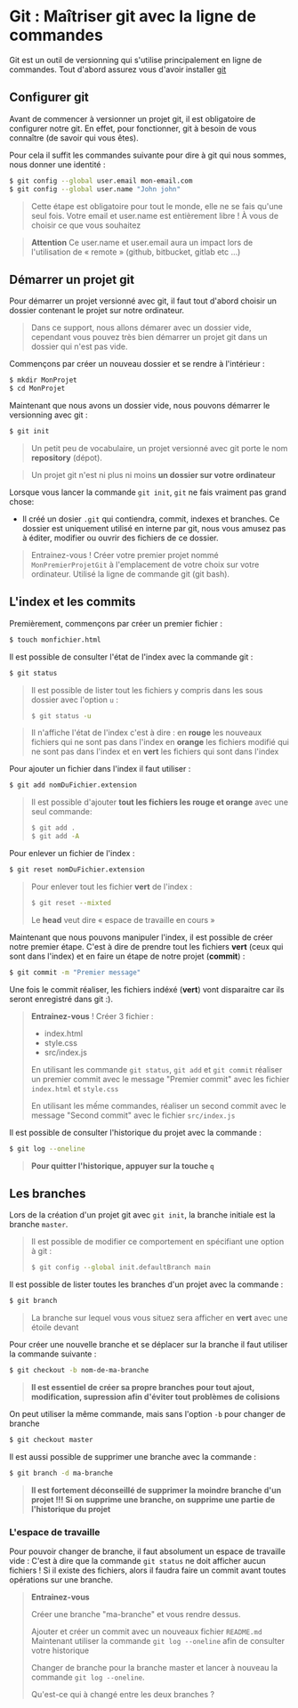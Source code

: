 # Git : Maîtriser git avec la ligne de commandes

Git est un outil de versionning qui s'utilise principalement en ligne de commandes. Tout d'abord assurez vous d'avoir installer [git](https://git-scm.com/downloads)

## Configurer git

Avant de commencer à versionner un projet git, il est obligatoire de configurer notre git. En effet, pour fonctionner, git à besoin de vous connaître (de savoir qui vous êtes).

Pour cela il suffit les commandes suivante pour dire à git qui nous sommes, nous donner une identité :

```bash
$ git config --global user.email mon-email.com
$ git config --global user.name "John john"
```

> Cette étape est obligatoire pour tout le monde, elle ne se fais qu'une seul fois. Votre email et user.name est entièrement libre ! À vous de choisir ce que vous souhaitez

> **Attention** Ce user.name et user.email aura un impact lors de l'utilisation de « remote » (github, bitbucket, gitlab etc ...)

## Démarrer un projet git

Pour démarrer un projet versionné avec git, il faut tout d'abord choisir un dossier contenant le projet sur notre ordinateur.

> Dans ce support, nous allons démarer avec un dossier vide, cependant vous pouvez très bien démarrer un projet git dans un dossier qui n'est pas vide.

Commençons par créer un nouveau dossier et se rendre à l'intérieur :

```bash
$ mkdir MonProjet
$ cd MonProjet
```

Maintenant que nous avons un dossier vide, nous pouvons démarrer le versionning avec git :

```bash
$ git init
```

> Un petit peu de vocabulaire, un projet versionné avec git porte le nom **repository** (dépot).

> Un projet git n'est ni plus ni moins **un dossier sur votre ordinateur**

Lorsque vous lancer la commande `git init`, `git` ne fais vraiment pas grand chose:

- Il créé un dosier `.git` qui contiendra, commit, indexes et branches. Ce dossier est uniquement utilisé en interne par git, nous vous amusez pas à éditer, modifier ou ouvrir des fichiers de ce dossier.

> Entrainez-vous ! Créer votre premier projet nommé `MonPremierProjetGit` à l'emplacement de votre choix sur votre ordinateur. Utilisé la ligne de commande git (git bash).

## L'index et les commits

Premièrement, commençons par créer un premier fichier :

```bash
$ touch monfichier.html
```

Il est possible de consulter l'état de l'index avec la commande git :

```bash
$ git status
```

> Il est possible de lister tout les fichiers y compris dans les sous dossier avec l'option `u` :
>
> ```bash
> $ git status -u
> ```

> Il n'affiche l'état de l'index c'est à dire : en **rouge** les nouveaux fichiers qui ne sont pas dans l'index en **orange** les fichiers modifié qui ne sont pas dans l'index et en **vert** les fichiers qui sont dans l'index

Pour ajouter un fichier dans l'index il faut utiliser :

```bash
$ git add nomDuFichier.extension
```

> Il est possible d'ajouter **tout les fichiers les rouge et orange** avec une seul commande:
>
> ```bash
> $ git add .
> $ git add -A
> ```

Pour enlever un fichier de l'index :

```bash
$ git reset nomDuFichier.extension
```

> Pour enlever tout les fichier **vert** de l'index :
>
> ```bash
> $ git reset --mixted
> ```
>
> Le **head** veut dire « espace de travaille en cours »

Maintenant que nous pouvons manipuler l'index, il est possible de créer notre premier étape. C'est à dire de prendre tout les fichiers **vert** (ceux qui sont dans l'index) et en faire un étape de notre projet (**commit**) :

```bash
$ git commit -m "Premier message"
```

Une fois le commit réaliser, les fichiers indéxé (**vert**) vont disparaitre car ils seront enregistré dans git :).

> **Entrainez-vous** !
> Créer 3 fichier :
>
> - index.html
> - style.css
> - src/index.js
>
> En utilisant les commande `git status`, `git add` et `git commit` réaliser un premier commit avec le message "Premier commit" avec les fichier `index.html` et `style.css`
>
> En utilisant les mếme commandes, réaliser un second commit avec le message "Second commit" avec le fichier `src/index.js`

Il est possible de consulter l'historique du projet avec la commande :

```bash
$ git log --oneline
```

> **Pour quitter l'historique, appuyer sur la touche `q`**

## Les branches

Lors de la création d'un projet git avec `git init`, la branche initiale est la branche `master`.

> Il est possible de modifier ce comportement en spécifiant une option à git :
>
> ```bash
> $ git config --global init.defaultBranch main
> ```

Il est possible de lister toutes les branches d'un projet avec la commande :

```bash
$ git branch
```

> La branche sur lequel vous vous situez sera afficher en **vert** avec une étoile devant

Pour créer une nouvelle branche et se déplacer sur la branche il faut utiliser la commande suivante :

```bash
$ git checkout -b nom-de-ma-branche
```

> **Il est essentiel de créer sa propre branches pour tout ajout, modification, supression afin d'éviter tout problèmes de colisions**

On peut utiliser la même commande, mais sans l'option `-b` pour changer de branche

```bash
$ git checkout master
```

Il est aussi possible de supprimer une branche avec la commande :

```bash
$ git branch -d ma-branche
```

> **Il est fortement déconseillé de supprimer la moindre branche d'un projet !!! Si on supprime une branche, on supprime une partie de l'historique du projet**

### L'espace de travaille

Pour pouvoir changer de branche, il faut absolument un espace de travaille vide : C'est à dire que la commande `git status` ne doit afficher aucun fichiers ! Si il existe des fichiers, alors il faudra faire un commit avant toutes opérations sur une branche.

> **Entrainez-vous**
>
> Créer une branche "ma-branche" et vous rendre dessus.
>
> Ajouter et créer un commit avec un nouveaux fichier `README.md`
> Maintenant utiliser la commande `git log --oneline` afin de consulter votre historique
>
> Changer de branche pour la branche master et lancer à nouveau la commande `git log --oneline`.
>
> Qu'est-ce qui à changé entre les deux branches ?
